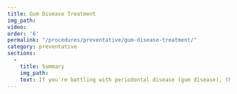 ```yaml
---
title: Gum Disease Treatment
img_path:
video:
order: '6'
permalink: "/procedures/preventative/gum-disease-treatment/"
category: preventative
sections:
  -
    title: Summary
    img_path:
    text: If you're battling with periodontal disease (gum disease), there are excellent therapies available that can be utilized to halt the progression of the disease. Following your examination, we may prescribe this treatment to treat active infection or chronic bone loss.    
---
```

